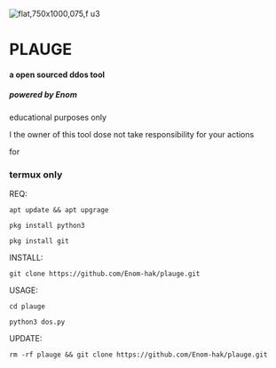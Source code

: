 ![flat,750x1000,075,f u3](https://github.com/user-attachments/assets/5bf0f2db-d7a2-4465-977d-7bb50e2a525b)
<h1>PLAUGE</h1><h4>a open sourced ddos tool</h4>
<h5>powered by Enom</h5>

educational purposes only

I the owner of this tool dose not take responsibility for your actions

for <h3>termux only</h3>


REQ:
~~~
apt update && apt upgrage
~~~
~~~
pkg install python3
~~~
~~~
pkg install git
~~~

INSTALL:

~~~
git clone https://github.com/Enom-hak/plauge.git
~~~
USAGE:
~~~
cd plauge
~~~
~~~
python3 dos.py
~~~
UPDATE:
~~~
rm -rf plauge && git clone https://github.com/Enom-hak/plauge.git
~~~



